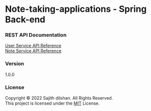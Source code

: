 # Note-taking-applications - Spring Back-end

### REST API Documentation
[User Service API Reference](https://documenter.getpostman.com/view/20425000/2s83tJFVKL) <br>
[Note Service API Reference](https://documenter.getpostman.com/view/20425000/2s83tJFVU4)

### Version
1.0.0

### License
Copyright © 2022 Sajith dilshan. All Rights Reserved. <br>
This project is licensed under the [MIT](LICENSE.txt) License.